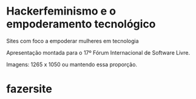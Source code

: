 # Hackerfeminismo e o empoderamento tecnológico
Sites com foco a empoderar mulheres em tecnologia

Apresentação montada para o 17º Fórum Internacional de Software Livre.

Imagens: 1265 x 1050 ou mantendo essa proporção.
# fazersite
